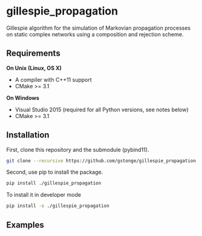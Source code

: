 # gillespie_propagation

Gillespie algorithm for the simulation of Markovian propagation processes on static complex networks using a composition and rejection scheme.


## Requirements

**On Unix (Linux, OS X)**

* A compiler with C++11 support
* CMake >= 3.1

**On Windows**

* Visual Studio 2015 (required for all Python versions, see notes below)
* CMake >= 3.1


## Installation

First, clone this repository and the submodule (pybind11). 
```bash
git clone --recursive https://github.com/gstonge/gillespie_propagation.git
```
Second, use pip to install the package.
```bash
pip install ./gillespie_propagation
```
To install it in developer mode
```bash
pip install -e ./gillespie_propagation
```

## Examples


